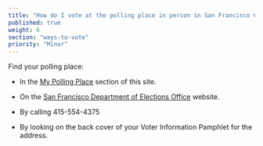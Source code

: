 ```yaml
---
title: "How do I vote at the polling place in person in San Francisco County?"
published: true
weight: 6
section: "ways-to-vote"
priority: "Minor"
---
```


Find your polling place:  

- In the [My Polling Place](#section-my-polling-place) section of this site.  

- On the [San Francisco Department of Elections Office](http://sfelections.org/tools/pollsite/) website.  

- By calling 415-554-4375  

- By looking on the back cover of your Voter Information Pamphlet for the address.  
